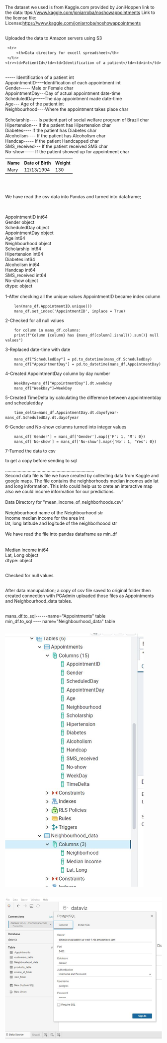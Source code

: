 The dataset we used is from Kaggle.com provided by JoniHoppen 
link to the data: ttps://www.kaggle.com/joniarroba/noshowappointments
Link to the license file: License:https://www.kaggle.com/joniarroba/noshowappointments



<br>Uploaded the data to Amazon servers using S3
<html>
 <head>
   <title>Working with HTML Tables</title>
 </head>
 <body>
   <table>				<!-- create an table object -->
     <tr>				<!-- "tr" represents a row -->
       <th>Name</th>	<!-- use "th" to indicate header row -->
       <th>Date of Birth</th>
       <th>Weight</th>
     </tr> 
     <tr>				<!-- once again use tr for another row -->
       <td>Mary</td>	<!-- use "td" henceforth for normal rows -->
       <td>12/13/1994</td>
       <td>130</td>
     </tr>    
				
     <tr>
	     <th>Data directory for excell spreadsheet</th>
     </tr> 
	<tr><td>PatientId</td><td>Identification of a patient</td><td>int</td>
<br>-----   Identification of a patient 							int
<br>AppointmentID----Identification of each appointment						int
<br>Gender-----      Male or Female 								char
<br>AppointmentDay---Day of actual appointment							date-time
<br>ScheduledDay-----The day appointment made							date-time
<br>Age---           Age of the patient								int
<br>Neighbourhood----Where the appointment takes place						char						
<br>Scholarship----  Is patient part of social welfare program of Brazil	char
<br>Hipertension---	 If the patient has Hipertension						char
<br>Diabetes----	 If the patient has Diabetes							char
<br>Alcoholism----	 If the patient has Alcoholism							char
<br>Handcap-----	 If the patient Handcapped							char
<br>SMS_received---	 If the patient received SMS 							char
<br>No-show-----	 If the patient showed up for appointment 				        char
   </table>
 </body>
</html>
<table>
<br>
<br>
<br>We have read the csv data into Pandas and turned into dataframe;
<br>
<br>

<br>AppointmentID      int64
<br>Gender            object
<br>ScheduledDay      object
<br>AppointmentDay    object
<br>Age                int64
<br>Neighbourhood     object
<br>Scholarship        int64
<br>Hipertension       int64
<br>Diabetes           int64
<br>Alcoholism         int64
<br>Handcap            int64
<br>SMS_received       int64
<br>No-show           object
<br>dtype: object
<br>
<br>1-After checking all the unique values AppointmentID became index column

		len(mans_df.AppointmentID.unique())
		mans_df.set_index('AppointmentID', inplace = True)
		
2-Checked for all null values

		for column in mans_df.columns:
		print(f"Column {column} has {mans_df[column].isnull().sum()} null values")
		
3-Replaced date-time with date

		mans_df["ScheduledDay"] = pd.to_datetime(mans_df.ScheduledDay)
		mans_df["AppointmentDay"] = pd.to_datetime(mans_df.AppointmentDay)
		
		
4-Created AppointmentDay column by day number

		WeekDay=mans_df["AppointmentDay"].dt.weekday
		mans_df["WeekDay"]=WeekDay


5-Created TimeDelta by calculating the difference between appointmentday and scheduledday

		time_delta=mans_df.AppointmentDay.dt.dayofyear-mans_df.ScheduledDay.dt.dayofyear
		
		
6-Gender and No-show columns turned into integer values

		mans_df['Gender'] = mans_df['Gender'].map({'F': 1, 'M': 0})
		mans_df['No-show'] = mans_df['No-show'].map({'No': 1, 'Yes': 0})

7-Turned the data to csv

 to get a copy before sending to sql


.......................................................................
<br>Second data file is file we have created by collecting data from Kaggle and google maps. The file contains the neighborhoods median incomes adn lat and long information. This info could help us to crete an interactive map also we could income information for our predictions.
<br>
<br>Data Directory for "mean_income_of_neighborhoods.csv"
<br>
<br>Neighbourhood    name of the Neighbourhood   					str
<br>Income			 median income for the area  				int
<br>lat, long        latitude and logitude of the neighborhoood			str
<br>
<br>
We have read the file into pandas dataframe as min_df
<br>
<br>
<br>Median Income     int64
<br>Lat,  Long       object
<br>dtype: object

<br>Checked for null values 

<br>After data manupulation; a copy of csv file saved to original folder then created connection with PGAdmin uploaded those files as  Appointments and Neighbourhood_data tables.

<br>mans_df.to_sql------name="Appointments" table 
<br>min_df.to_sql  ---- name="Neighbourhood_data" table 

<br>![](https://github.com/britnijgrimm/group2-project/blob/datamanupulation/pgadmintables.JPG)

<br>![](https://github.com/britnijgrimm/group2-project/blob/datamanupulation/Tableau_connection.JPG)
